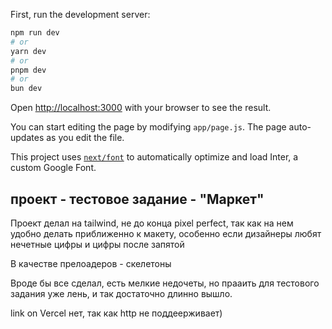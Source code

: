 
First, run the development server:

```bash
npm run dev
# or
yarn dev
# or
pnpm dev
# or
bun dev
```
Open [http://localhost:3000](http://localhost:3000) with your browser to see the result.

You can start editing the page by modifying `app/page.js`. The page auto-updates as you edit the file.

This project uses [`next/font`](https://nextjs.org/docs/basic-features/font-optimization) to automatically optimize and load Inter, a custom Google Font.

## проект - тестовое задание - "Маркет"

Проект делал на tailwind, не до конца pixel perfect,  так как на нем удобно делать  приближенно к макету,
особенно если дизайнеры любят нечетные цифры и цифры после запятой

В качестве прелоадеров - скелетоны

Вроде бы все сделал, есть мелкие недочеты, но прааить для тестового задания уже лень, и так достаточно длинно вышло.

link on Vercel нет, так как http не поддеерживает) 
